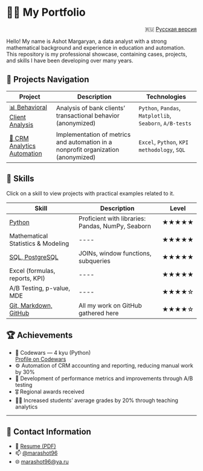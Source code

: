 # 👨‍💻 My Portfolio

<div align="right">

🇷🇺 [Русская версия](README.md)

</div>

Hello! My name is Ashot Margaryan, a data analyst with a strong mathematical background and experience in education and automation. This repository is my professional showcase, containing cases, projects, and skills I have been developing over many years.

## 🧭 Projects Navigation

| Project | Description | Technologies |
|---------|-------------|--------------|
| [📊 Behavioral Client Analysis](./projects/paysim_analysis/README.md) | Analysis of bank clients’ transactional behavior (anonymized) | `Python`, `Pandas`, `Matplotlib`, `Seaborn`, `A/B-tests` |
| [📁 CRM Analytics Automation](./projects/crm_automation/README.md) | Implementation of metrics and automation in a nonprofit organization (anonymized) | `Excel`, `Python`, `KPI methodology`, `SQL` |

## 🧰 Skills

Click on a skill to view projects with practical examples related to it.

| Skill | Description | Level |
|-------|-------------|-------|
| [Python](https://github.com/marashot96/Python-skills) | Proficient with libraries: Pandas, NumPy, Seaborn | ★★★★★ |
| Mathematical Statistics & Modeling | ---- | ★★★★★ |
| [SQL, PostgreSQL](https://github.com/marashot96/SQL-Skills) | JOINs, window functions, subqueries | ★★★★★ |
| Excel (formulas, reports, KPI) | ---- | ★★★★★ |
| A/B Testing, p-value, MDE | ---- | ★★★★☆ |
| [Git, Markdown, GitHub](https://github.com/marashot96/) | All my work on GitHub gathered here | ★★★★☆ |

## 🏆 Achievements

- 🎯 Codewars — 4 kyu (Python)  
  [Profile on Codewars](https://www.codewars.com/users/marashot96)  
- ⚙️ Automation of CRM accounting and reporting, reducing manual work by 30%
- 🧪 Development of performance metrics and improvements through A/B testing
- 🎖️ Regional awards received
- 👨‍🏫 Increased students’ average grades by 20% through teaching analytics  

---

## 💼 Contact Information

- 📄 [Resume (PDF)](#)  
- 📫 [@marashot96](https://t.me/marashot96)
- 🌐 [marashot96@ya.ru](mailto:marashot96@ya.ru)
